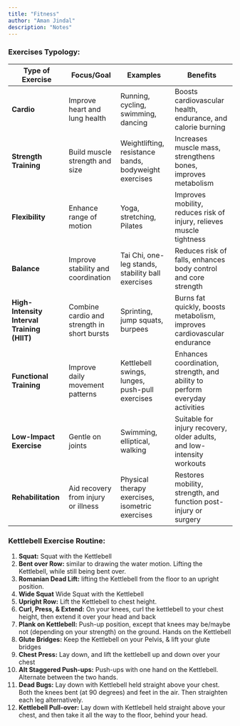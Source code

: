 ```yaml
---
title: "Fitness"
author: "Aman Jindal"
description: "Notes"
---
```


### Exercises Typology:

| **Type of Exercise**   | **Focus/Goal**                            | **Examples**                                                    | **Benefits**                                                                 |
|-------------------------|------------------------------------------|-----------------------------------------------------------------|-----------------------------------------------------------------------------|
| **Cardio**             | Improve heart and lung health            | Running, cycling, swimming, dancing                            | Boosts cardiovascular health, endurance, and calorie burning               |
| **Strength Training**  | Build muscle strength and size           | Weightlifting, resistance bands, bodyweight exercises          | Increases muscle mass, strengthens bones, improves metabolism              |
| **Flexibility**        | Enhance range of motion                  | Yoga, stretching, Pilates                                      | Improves mobility, reduces risk of injury, relieves muscle tightness       |
| **Balance**            | Improve stability and coordination       | Tai Chi, one-leg stands, stability ball exercises              | Reduces risk of falls, enhances body control and core strength             |
| **High-Intensity Interval Training (HIIT)** | Combine cardio and strength in short bursts | Sprinting, jump squats, burpees                                | Burns fat quickly, boosts metabolism, improves cardiovascular endurance    |
| **Functional Training** | Improve daily movement patterns          | Kettlebell swings, lunges, push-pull exercises                 | Enhances coordination, strength, and ability to perform everyday activities|
| **Low-Impact Exercise**| Gentle on joints                         | Swimming, elliptical, walking                                  | Suitable for injury recovery, older adults, and low-intensity workouts     |
| **Rehabilitation**     | Aid recovery from injury or illness      | Physical therapy exercises, isometric exercises                | Restores mobility, strength, and function post-injury or surgery           |

### Kettlebell Exercise Routine:

1. **Squat:** Squat with the Kettlebell
2. **Bent over Row:** similar to drawing the water motion. Lifting the Kettlebell, while still being bent over. 
3. **Romanian Dead Lift:** lifting the Kettlebell from the floor to an upright position.
4. **Wide Squat** Wide Squat with the Kettlebell
5. **Upright Row:** Lift the Kettlebell to chest height.
6. **Curl, Press, & Extend:** On your knees, curl the kettlebell to your chest height, then extend it over your head and back
7. **Plank on Kettlebell:** Push-up position, except that knees may be/maybe not (depending on your strength) on the ground. Hands on the Kettlebell
8. **Glute Bridges:** Keep the Kettlebell on your Pelvis, & lift your glute bridges
9. **Chest Press:** Lay down, and lift the kettlebell up and down over your chest
10. **Alt Staggered Push-ups:** Push-ups with one hand on the Kettlebell. Alternate between the two hands.
11. **Dead Bugs:** Lay down with Kettlebell held straight above your chest. Both the knees bent (at 90 degrees) and feet in the air. Then straighten each leg alternatively.
12. **Kettlebell Pull-over:** Lay down with Kettlebell held straight above your chest, and then take it all the way to the floor, behind your head.

